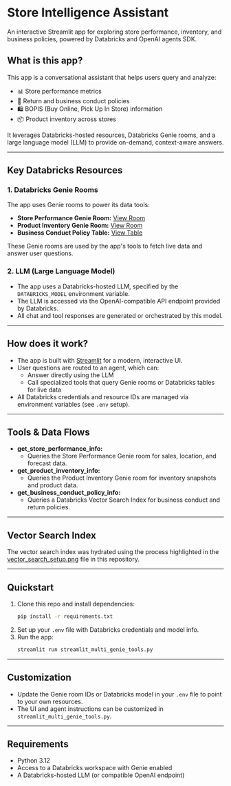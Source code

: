 # Store Intelligence Assistant

An interactive Streamlit app for exploring store performance, inventory, and business policies, powered by Databricks and OpenAI agents SDK.

## What is this app?

This app is a conversational assistant that helps users query and analyze:
- 📊 Store performance metrics
- 🔄 Return and business conduct policies
- 🛍️ BOPIS (Buy Online, Pick Up In Store) information
- 📦 Product inventory across stores

It leverages Databricks-hosted resources, Databricks Genie rooms, and a large language model (LLM) to provide on-demand, context-aware answers.

---

## Key Databricks Resources

### 1. **Databricks Genie Rooms**
The app uses Genie rooms to power its data tools:
- **Store Performance Genie Room:**
  [View Room](https://adb-984752964297111.11.azuredatabricks.net/genie/rooms/01f023ae84651418a1203b194dff21a9?o=984752964297111)
- **Product Inventory Genie Room:**
  [View Room](https://adb-984752964297111.11.azuredatabricks.net/genie/rooms/01f02c2c29211c388b9b5b9b6f5a80c9?o=984752964297111)
- **Business Conduct Policy Table:**
  [View Table](https://adb-984752964297111.11.azuredatabricks.net/explore/data/main/sgfs/retail_conduct_policy?o=984752964297111&activeTab=overview)

These Genie rooms are used by the app's tools to fetch live data and answer user questions.

### 2. **LLM (Large Language Model)**
- The app uses a Databricks-hosted LLM, specified by the `DATABRICKS_MODEL` environment variable.
- The LLM is accessed via the OpenAI-compatible API endpoint provided by Databricks.
- All chat and tool responses are generated or orchestrated by this model.



---

## How does it work?

- The app is built with [Streamlit](https://streamlit.io/) for a modern, interactive UI.
- User questions are routed to an agent, which can:
  - Answer directly using the LLM
  - Call specialized tools that query Genie rooms or Databricks tables for live data
- All Databricks credentials and resource IDs are managed via environment variables (see `.env` setup).

---

## Tools & Data Flows

- **get_store_performance_info:**
  - Queries the Store Performance Genie room for sales, location, and forecast data.
- **get_product_inventory_info:**
  - Queries the Product Inventory Genie room for inventory snapshots and product data.
- **get_business_conduct_policy_info:**
  - Queries a Databricks Vector Search Index for business conduct and return policies.

---

## Vector Search Index

The vector search index was hydrated using the process highlighted in the [vector_search_setup.png](./vector_search_setup.png) file in this repository.

---

## Quickstart

1. Clone this repo and install dependencies:
   ```bash
   pip install -r requirements.txt
   ```
2. Set up your `.env` file with Databricks credentials and model info.
3. Run the app:
   ```bash
   streamlit run streamlit_multi_genie_tools.py
   ```

---

## Customization
- Update the Genie room IDs or Databricks model in your `.env` file to point to your own resources.
- The UI and agent instructions can be customized in `streamlit_multi_genie_tools.py`.

---

## Requirements
- Python 3.12
- Access to a Databricks workspace with Genie enabled
- A Databricks-hosted LLM (or compatible OpenAI endpoint)

